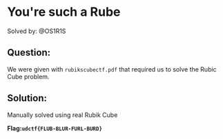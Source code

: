 # You're such a Rube

Solved by: @OS1R1S

## Question:
We were given with `rubikscubectf.pdf` that required us to solve the Rubic Cube problem.

## Solution:
Manually solved using real Rubik Cube

**Flag:`udctf{FLUB-BLUR-FURL-BURD}`** 
